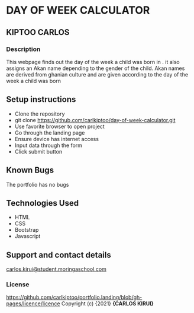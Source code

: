 # DAY OF WEEK CALCULATOR
## KIPTOO CARLOS
### Description
This webpage finds out the day of the week a child was born in .
it also assigns an Akan name depending to the gender of the child.
Akan names are derived from ghanian culture and are given according to the day of the week a child was born
## Setup instructions
* Clone the repository
* git clone https://github.com/carlkiptoo/day-of-week-calculator.git
* Use favorite browser to open project
* Go through the landing page
* Ensure device has internet access
* Input data through the form
* Click submit button
## Known Bugs
The portfolio has no bugs
## Technologies Used
* HTML
* CSS
* Bootstrap
* Javascript
## Support and contact details
carlos.kirui@student.moringaschool.com
### License
https://github.com/carlkiptoo/portfolio.landing/blob/gh-pages/licence/licence
Copyright (c) {2021} **{CARLOS KIRUI}**
